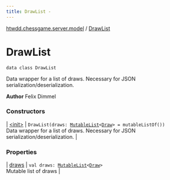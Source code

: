 ```yaml
---
title: DrawList - 
---
```


[htwdd.chessgame.server.model](../index.html) / [DrawList](./index.html)

# DrawList

`data class DrawList`

Data wrapper for a list of draws. Necessary for JSON serialization/deserialization.

**Author**
Felix Dimmel

### Constructors

| [&lt;init&gt;](-init-.html) | `DrawList(draws: `[`MutableList`](https://kotlinlang.org/api/latest/jvm/stdlib/kotlin.collections/-mutable-list/index.html)`<`[`Draw`](../-draw/index.html)`> = mutableListOf())`<br>Data wrapper for a list of draws. Necessary for JSON serialization/deserialization. |

### Properties

| [draws](draws.html) | `val draws: `[`MutableList`](https://kotlinlang.org/api/latest/jvm/stdlib/kotlin.collections/-mutable-list/index.html)`<`[`Draw`](../-draw/index.html)`>`<br>Mutable list of draws |

